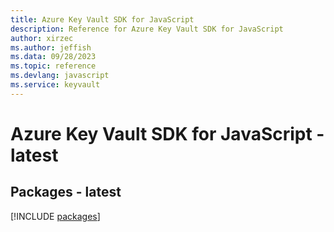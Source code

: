 ```yaml
---
title: Azure Key Vault SDK for JavaScript
description: Reference for Azure Key Vault SDK for JavaScript
author: xirzec
ms.author: jeffish
ms.data: 09/28/2023
ms.topic: reference
ms.devlang: javascript
ms.service: keyvault
---
```

# Azure Key Vault SDK for JavaScript - latest
## Packages - latest
[!INCLUDE [packages](key-vault-index.md)]